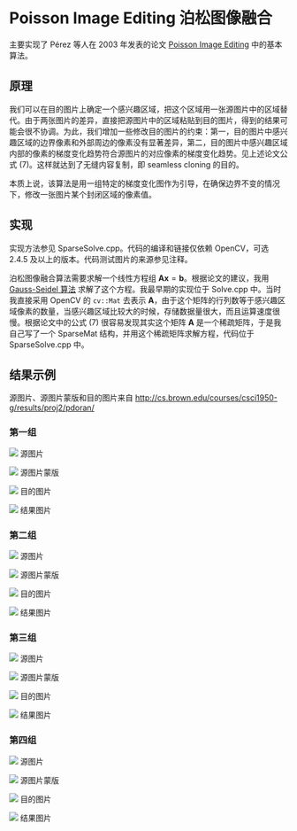 # Poisson Image Editing 泊松图像融合

主要实现了 Pérez 等人在 2003 年发表的论文 [Poisson Image Editing](
https://www.cs.jhu.edu/~misha/Fall07/Papers/Perez03.pdf) 中的基本算法。

## 原理
我们可以在目的图片上确定一个感兴趣区域，把这个区域用一张源图片中的区域替代。由于两张图片的差异，直接把源图片中的区域粘贴到目的图片，得到的结果可能会很不协调。为此，我们增加一些修改目的图片的约束：第一，目的图片中感兴趣区域的边界像素和外部周边的像素没有显著差异，第二，目的图片中感兴趣区域内部的像素的梯度变化趋势符合源图片的对应像素的梯度变化趋势。见上述论文公式 (7)。这样就达到了无缝内容复制，即 seamless cloning 的目的。

本质上说，该算法是用一组特定的梯度变化图作为引导，在确保边界不变的情况下，修改一张图片某个封闭区域的像素值。

## 实现
实现方法参见 SparseSolve.cpp。代码的编译和链接仅依赖 OpenCV，可选 2.4.5 及以上的版本。代码测试图片的来源参见注释。

泊松图像融合算法需要求解一个线性方程组 $\mathbf A \mathbf x = \mathbf b$。根据论文的建议，我用 [Gauss-Seidel 算法](https://en.wikipedia.org/wiki/Gauss%E2%80%93Seidel_method) 求解了这个方程。我最早期的实现位于 Solve.cpp 中。当时我直接采用 OpenCV 的 `cv::Mat` 去表示 $\mathbf A$，由于这个矩阵的行列数等于感兴趣区域像素的数量，当感兴趣区域比较大的时候，存储数据量很大，而且运算速度很慢。根据论文中的公式 (7) 很容易发现其实这个矩阵 $\mathbf A$ 是一个稀疏矩阵，于是我自己写了一个 SparseMat 结构，并用这个稀疏矩阵求解方程，代码位于 SparseSolve.cpp 中。

## 结果示例
源图片、源图片蒙版和目的图片来自 http://cs.brown.edu/courses/csci1950-g/results/proj2/pdoran/
### 第一组
![](PoissonImageEditing/src_img01.jpg)
源图片

![](PoissonImageEditing/mask_img01.jpg)
源图片蒙版

![](PoissonImageEditing/tar_img01.jpg)
目的图片

![](PoissonImageEditing/result3.jpg)
结果图片

### 第二组
![](PoissonImageEditing/src_img02.jpg)
源图片

![](PoissonImageEditing/mask_img02.jpg)
源图片蒙版

![](PoissonImageEditing/tar_img02.jpg)
目的图片

![](PoissonImageEditing/result4.jpg)
结果图片

### 第三组
![](PoissonImageEditing/src_img03.jpg)
源图片

![](PoissonImageEditing/mask_img03.jpg)
源图片蒙版

![](PoissonImageEditing/tar_img03.jpg)
目的图片

![](PoissonImageEditing/result5.jpg)
结果图片

### 第四组
![](PoissonImageEditing/src_img04.jpg)
源图片

![](PoissonImageEditing/mask_img04.jpg)
源图片蒙版

![](PoissonImageEditing/tar_img04.jpg)
目的图片

![](PoissonImageEditing/result6.jpg)
结果图片


